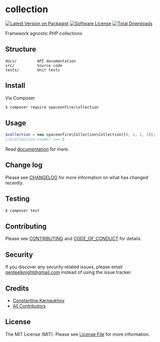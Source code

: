# collection

[![Latest Version on Packagist][ico-version]][link-packagist]
[![Software License][ico-license]](LICENSE.md)
[![Total Downloads][ico-downloads]][link-downloads]

Framework agnostic PHP collections

## Structure

```
docs/         API documentation
src/          Source code
tests/        Unit tests
```

## Install

Via Composer

``` bash
$ composer require spaceonfire/collection
```

## Usage

``` php
$collection = new spaceonfire\Collection\Collection([0, 1, 2, 3]);
//$collection->sum() === 6
```

Read [documentation](./docs/README.md) for more.

## Change log

Please see [CHANGELOG](CHANGELOG.md) for more information on what has changed recently.

## Testing

``` bash
$ composer test
```

## Contributing

Please see [CONTRIBUTING](CONTRIBUTING.md) and [CODE_OF_CONDUCT](CODE_OF_CONDUCT.md) for details.

## Security

If you discover any security related issues, please email genteelknight@gmail.com instead of using the issue tracker.

## Credits

- [Constantine Karnaukhov][link-author]
- [All Contributors][link-contributors]

## License

The MIT License (MIT). Please see [License File](LICENSE.md) for more information.

[ico-version]: https://img.shields.io/packagist/v/spaceonfire/collection.svg?style=flat-square
[ico-license]: https://img.shields.io/badge/license-MIT-brightgreen.svg?style=flat-square
[ico-downloads]: https://img.shields.io/packagist/dt/spaceonfire/collection.svg?style=flat-square

[link-packagist]: https://packagist.org/packages/spaceonfire/collection
[link-downloads]: https://packagist.org/packages/spaceonfire/collection
[link-author]: https://github.com/hustlahusky
[link-contributors]: ../../contributors
